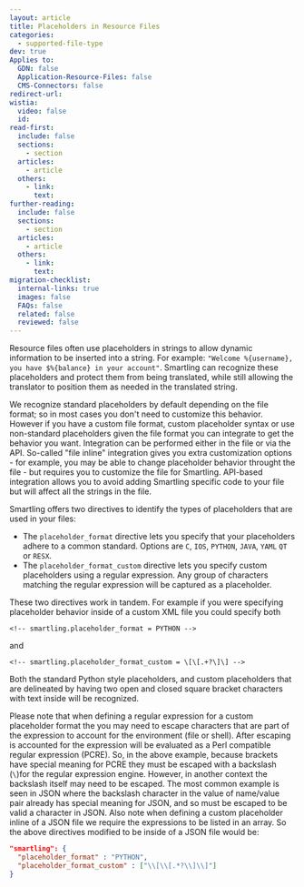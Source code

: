 ```yaml
---
layout: article
title: Placeholders in Resource Files
categories:
  - supported-file-type
dev: true
Applies to:
  GDN: false
  Application-Resource-Files: false
  CMS-Connectors: false
redirect-url:
wistia:
  video: false
  id:
read-first:
  include: false
  sections:
    - section
  articles:
    - article
  others:
    - link:
      text:
further-reading:
  include: false
  sections:
    - section
  articles:
    - article
  others:
    - link:
      text:
migration-checklist:
  internal-links: true
  images: false
  FAQs: false
  related: false
  reviewed: false
---
```


Resource files often use placeholders in strings to allow dynamic information to be inserted into a string. For example:
`"Welcome %{username}, you have $%{balance} in your account"`. Smartling can recognize these placeholders and protect them from being translated, while still allowing the translator to position them as needed in the translated string.

We recognize standard placeholders by default depending on the file format; so in most cases you don't need to customize this behavior.  However if you have a custom file format, custom placeholder syntax or use non-standard placeholders given the file format you can integrate to get the behavior you want.  Integration can be performed either in the file or via the API. So-called "file inline" integration gives you extra customization options - for example, you may be able to change placeholder behavior throught the file - but requires you to customize the file for Smartling. API-based integration allows you to avoid adding Smartling specific code to your file but will affect all the strings in the file.

Smartling offers two directives to identify the types of placeholders that are used in your files:

* The `placeholder_format` directive lets you specify that your placeholders adhere to a common standard. Options are `C`, `IOS`, `PYTHON`, `JAVA`, `YAML` `QT` or `RESX`.
* The `placeholder_format_custom` directive lets you specify custom placeholders using a regular expression. Any group of characters matching the regular expression will be captured as a placeholder.

These two directives work in tandem. For example if you were specifying placeholder behavior inside of a custom XML file you could specify both

~~~
<!-- smartling.placeholder_format = PYTHON -->
~~~

and

~~~
<!-- smartling.placeholder_format_custom = \[\[.+?\]\] -->
~~~

Both the standard Python style placeholders, and custom placeholders that are delineated by having two open and closed square bracket characters with text inside will be recognized.

Please note that when defining a regular expression for a custom placeholder format the you may need to escape characters that are part of the expression to account for the environment (file or shell). After escaping is accounted for the expression will be evaluated as a Perl compatible regular expression (PCRE).  So, in the above example, because brackets have special meaning for PCRE they must be escaped with a backslash (`\`)for the regular expression engine.  However, in another context the backslash itself may need to be escaped.  The most common example is seen in JSON where the backslash character in the value of name/value pair already has special meaning for JSON, and so must be escaped to be valid a character in JSON. Also note when defining a custom placeholder inline of a JSON file we require the expressions to be listed in an array. So the above directives modified to be inside of a JSON file would be:

~~~json
"smartling": {
  "placeholder_format" : "PYTHON",
  "placeholder_format_custom" : ["\\[\\[.*?\\]\\]"]
}
~~~